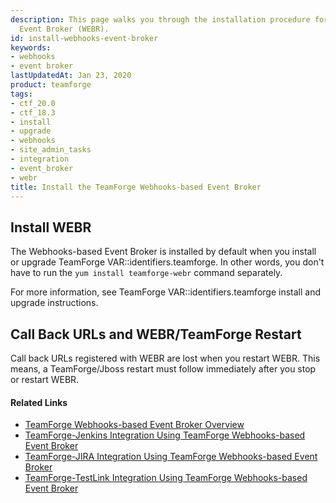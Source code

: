 ```yaml
---
description: This page walks you through the installation procedure for TeamForge Webhooks-based
  Event Broker (WEBR).
id: install-webhooks-event-broker
keywords:
- webhooks
- event broker
lastUpdatedAt: Jan 23, 2020
product: teamforge
tags:
- ctf_20.0
- ctf_18.3
- install
- upgrade
- webhooks
- site_admin_tasks
- integration
- event_broker
- webr
title: Install the TeamForge Webhooks-based Event Broker
---
```


## Install WEBR
The Webhooks-based Event Broker is installed by default when you install or upgrade TeamForge VAR::identifiers.teamforge. In other words, you don't have to run the `yum install teamforge-webr` command separately.

For more information, see TeamForge VAR::identifiers.teamforge install and upgrade instructions.

## Call Back URLs and WEBR/TeamForge Restart
<!-- Artifact artf394594 : [DOC TASK]When WEBR service is restarted/stopped, CTF should also be restarted -->

Call back URLs registered with WEBR are lost when you restart WEBR. This means, a TeamForge/Jboss restart must follow immediately after you stop or restart WEBR.

<!-- <div class="panel panel-info">
<div class="panel-heading">Before You Begin</div>
<div class="panel-body" markdown="1">
* From TeamForge 19.3, TeamForge Webhooks-based Event Broker is installed automatically when you install/upgrade TeamForge. In other words, you don't have to run the command `yum install teamforge-webr` separately.
* You should have the TeamForge installation respository configured as part of the TeamForge installation. 
</div>
</div>

Do this on the TeamForge Application Server to install the Webhooks-based Event Broker. 

1. Run this command:

   ```shell
   yum install teamforge
   ````

2. Add the Webhooks-based Event Broker services (`webr` and `webr-database`) to the **host:SERVICES** token in `site-options.conf` file. 

   For example:
   ```
   host:SERVICES=ctfcore ctfcore-database ctfcore-datamart search mail etl binary reviewboard reviewboard-database reviewboard-adapter cliserver webr webr-database
   ````
3. % include installupgrade/deploy_services_without_note.html %} -->


#### Related Links

* [TeamForge Webhooks-based Event Broker Overview](../WEBRPages/webhooks-event-broker-overview)
* [TeamForge-Jenkins Integration Using TeamForge Webhooks-based Event Broker](../WEBRPages/teamforge-jenkins-integration)
* [TeamForge-JIRA Integration Using TeamForge Webhooks-based Event Broker](../WEBRPages/teamforge-jira-integration)
* [TeamForge-TestLink Integration Using TeamForge Webhooks-based Event Broker](../WEBRPages/teamforge-testlink-integration)
